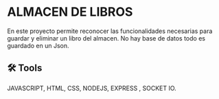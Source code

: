 
# ALMACEN DE LIBROS

En este proyecto permite reconocer las funcionalidades necesarias para guardar y eliminar un libro del almacen.
No hay base de datos todo es guardado en un Json.


## 🛠 Tools
JAVASCRIPT, HTML, CSS, NODEJS, EXPRESS , SOCKET IO.



